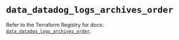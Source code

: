 # `data_datadog_logs_archives_order`

Refer to the Terraform Registry for docs: [`data_datadog_logs_archives_order`](https://registry.terraform.io/providers/datadog/datadog/3.72.0/docs/data-sources/logs_archives_order).
